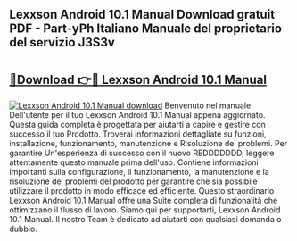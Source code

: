 ## Lexxson Android 10.1 Manual Download gratuit PDF - Part-yPh Italiano Manuale del proprietario del servizio J3S3v

# <h2><a href="http://df9o5z.blite.top/?on=Lexxson+Android+10.1+Manual">🔗Download 👉🔴 Lexxson Android 10.1 Manual</a></h2>

[![Lexxson Android 10.1 Manual download](https://i.imgur.com/lujVjoI.png)](http://df9o5z.blite.top/?on=Lexxson+Android+10.1+Manual)
Benvenuto nel manuale Dell'utente per il tuo Lexxson Android 10.1 Manual appena aggiornato. Questa guida completa è progettata per aiutarti a capire e gestire con successo il tuo Prodotto. Troverai informazioni dettagliate su funzioni, installazione, funzionamento, manutenzione e Risoluzione dei problemi. Per garantire Un'esperienza di successo con il nuovo REDDDDDDD, leggere attentamente questo manuale prima dell'uso. Contiene informazioni importanti sulla configurazione, il funzionamento, la manutenzione e la risoluzione dei problemi del prodotto per garantire che sia possibile utilizzare il prodotto in modo efficace ed efficiente. Questo straordinario Lexxson Android 10.1 Manual offre una Suite completa di funzionalità che ottimizzano il flusso di lavoro. Siamo qui per supportarti, Lexxson Android 10.1 Manual. Il nostro Team è dedicato ad aiutarti con qualsiasi domanda o dubbio.
